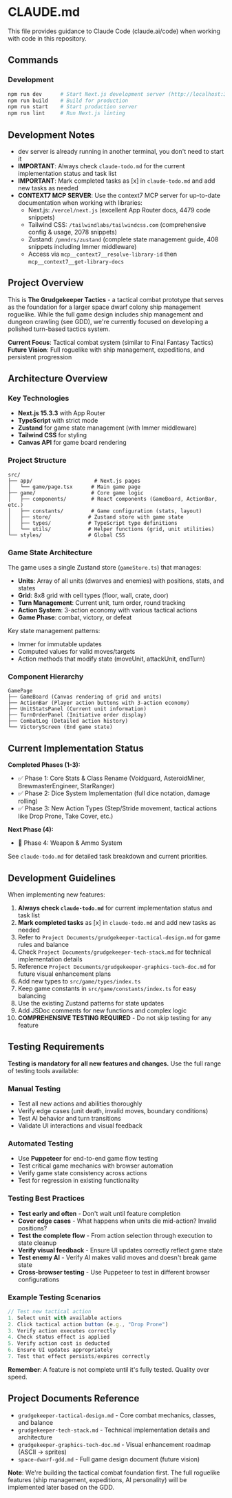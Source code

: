 # CLAUDE.md

This file provides guidance to Claude Code (claude.ai/code) when working with code in this repository.

## Commands

### Development
```bash
npm run dev      # Start Next.js development server (http://localhost:3000)
npm run build    # Build for production
npm run start    # Start production server
npm run lint     # Run Next.js linting
```

## Development Notes
- dev server is already running in another terminal, you don't need to start it
- **IMPORTANT**: Always check `claude-todo.md` for the current implementation status and task list
- **IMPORTANT**: Mark completed tasks as [x] in `claude-todo.md` and add new tasks as needed
- **CONTEXT7 MCP SERVER**: Use the context7 MCP server for up-to-date documentation when working with libraries:
  - Next.js: `/vercel/next.js` (excellent App Router docs, 4479 code snippets)
  - Tailwind CSS: `/tailwindlabs/tailwindcss.com` (comprehensive config & usage, 2078 snippets) 
  - Zustand: `/pmndrs/zustand` (complete state management guide, 408 snippets including Immer middleware)
  - Access via `mcp__context7__resolve-library-id` then `mcp__context7__get-library-docs`

## Project Overview

This is **The Grudgekeeper Tactics** - a tactical combat prototype that serves as the foundation for a larger space dwarf colony ship management roguelike. While the full game design includes ship management and dungeon crawling (see GDD), we're currently focused on developing a polished turn-based tactics system.

**Current Focus**: Tactical combat system (similar to Final Fantasy Tactics)
**Future Vision**: Full roguelike with ship management, expeditions, and persistent progression

## Architecture Overview

### Key Technologies
- **Next.js 15.3.3** with App Router
- **TypeScript** with strict mode
- **Zustand** for game state management (with Immer middleware)
- **Tailwind CSS** for styling
- **Canvas API** for game board rendering

### Project Structure
```
src/
├── app/                    # Next.js pages
│   └── game/page.tsx      # Main game page
├── game/                  # Core game logic
│   ├── components/        # React components (GameBoard, ActionBar, etc.)
│   ├── constants/         # Game configuration (stats, layout)
│   ├── store/            # Zustand store with game state
│   ├── types/            # TypeScript type definitions
│   └── utils/            # Helper functions (grid, unit utilities)
└── styles/               # Global CSS
```

### Game State Architecture

The game uses a single Zustand store (`gameStore.ts`) that manages:
- **Units**: Array of all units (dwarves and enemies) with positions, stats, and states
- **Grid**: 8x8 grid with cell types (floor, wall, crate, door)
- **Turn Management**: Current unit, turn order, round tracking
- **Action System**: 3-action economy with various tactical actions
- **Game Phase**: combat, victory, or defeat

Key state management patterns:
- Immer for immutable updates
- Computed values for valid moves/targets
- Action methods that modify state (moveUnit, attackUnit, endTurn)

### Component Hierarchy
```
GamePage
├── GameBoard (Canvas rendering of grid and units)
├── ActionBar (Player action buttons with 3-action economy)
├── UnitStatsPanel (Current unit information)
├── TurnOrderPanel (Initiative order display)
├── CombatLog (Detailed action history)
└── VictoryScreen (End game state)
```

## Current Implementation Status

**Completed Phases (1-3):**
- ✅ Phase 1: Core Stats & Class Rename (Voidguard, AsteroidMiner, BrewmasterEngineer, StarRanger)
- ✅ Phase 2: Dice System Implementation (full dice notation, damage rolling)
- ✅ Phase 3: New Action Types (Step/Stride movement, tactical actions like Drop Prone, Take Cover, etc.)

**Next Phase (4):**
- 🔄 Phase 4: Weapon & Ammo System

See `claude-todo.md` for detailed task breakdown and current priorities.

## Development Guidelines

When implementing new features:
1. **Always check `claude-todo.md`** for current implementation status and task list
2. **Mark completed tasks** as [x] in `claude-todo.md` and add new tasks as needed
3. Refer to `Project Documents/grudgekeeper-tactical-design.md` for game rules and balance
4. Check `Project Documents/grudgekeeper-tech-stack.md` for technical implementation details
5. Reference `Project Documents/grudgekeeper-graphics-tech-doc.md` for future visual enhancement plans
6. Add new types to `src/game/types/index.ts`
7. Keep game constants in `src/game/constants/index.ts` for easy balancing
8. Use the existing Zustand patterns for state updates
9. Add JSDoc comments for new functions and complex logic
10. **COMPREHENSIVE TESTING REQUIRED** - Do not skip testing for any feature

## Testing Requirements

**Testing is mandatory for all new features and changes.** Use the full range of testing tools available:

### Manual Testing
- Test all new actions and abilities thoroughly
- Verify edge cases (unit death, invalid moves, boundary conditions)
- Test AI behavior and turn transitions
- Validate UI interactions and visual feedback

### Automated Testing
- Use **Puppeteer** for end-to-end game flow testing
- Test critical game mechanics with browser automation
- Verify game state consistency across actions
- Test for regression in existing functionality

### Testing Best Practices
- **Test early and often** - Don't wait until feature completion
- **Cover edge cases** - What happens when units die mid-action? Invalid positions? 
- **Test the complete flow** - From action selection through execution to state cleanup
- **Verify visual feedback** - Ensure UI updates correctly reflect game state
- **Test enemy AI** - Verify AI makes valid moves and doesn't break game state
- **Cross-browser testing** - Use Puppeteer to test in different browser configurations

### Example Testing Scenarios
```javascript
// Test new tactical action
1. Select unit with available actions
2. Click tactical action button (e.g., "Drop Prone")
3. Verify action executes correctly
4. Check status effect is applied
5. Verify action cost is deducted
6. Ensure UI updates appropriately
7. Test that effect persists/expires correctly
```

**Remember**: A feature is not complete until it's fully tested. Quality over speed.

## Project Documents Reference

- `grudgekeeper-tactical-design.md` - Core combat mechanics, classes, and balance
- `grudgekeeper-tech-stack.md` - Technical implementation details and architecture
- `grudgekeeper-graphics-tech-doc.md` - Visual enhancement roadmap (ASCII → sprites)
- `space-dwarf-gdd.md` - Full game design document (future vision)

**Note**: We're building the tactical combat foundation first. The full roguelike features (ship management, expeditions, AI personality) will be implemented later based on the GDD.